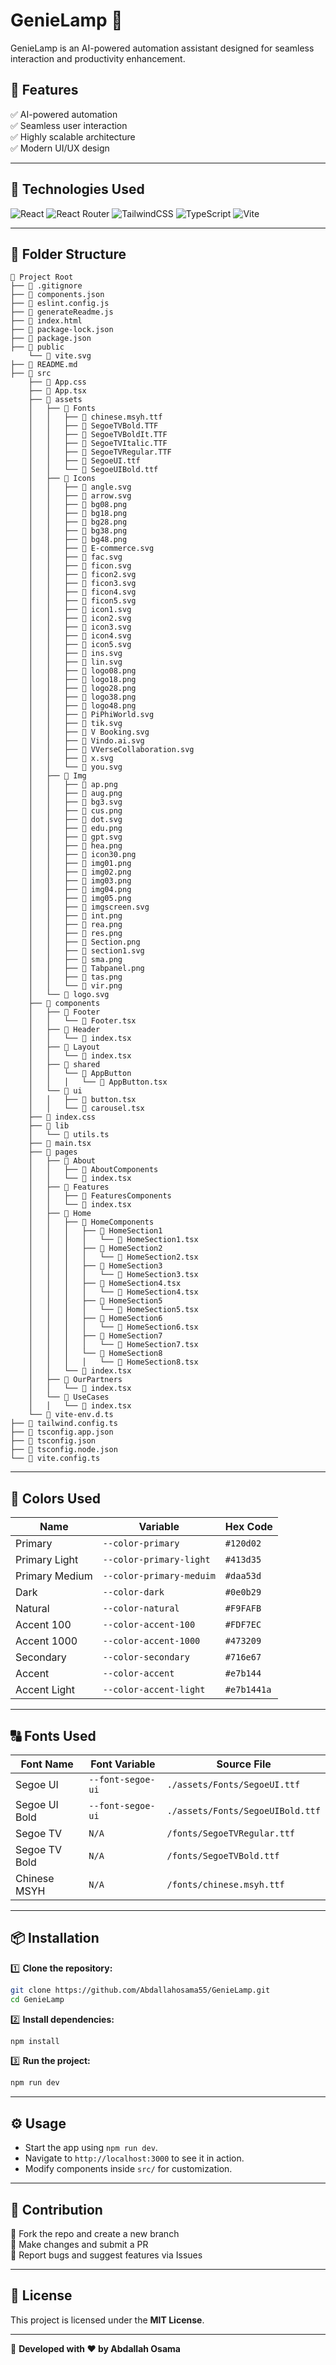 # GenieLamp 🚀  

GenieLamp is an AI-powered automation assistant designed for seamless interaction and productivity enhancement.  

## 🌟 Features  
✅ AI-powered automation  
✅ Seamless user interaction  
✅ Highly scalable architecture  
✅ Modern UI/UX design  

---

## 📌 Technologies Used  

![React](https://img.shields.io/badge/React-20232A?style=for-the-badge&logo=react&logoColor=61DAFB) ![React Router](https://img.shields.io/badge/React_Router-CA4245?style=for-the-badge&logo=react-router&logoColor=white) ![TailwindCSS](https://img.shields.io/badge/Tailwind_CSS-38B2AC?style=for-the-badge&logo=tailwind-css&logoColor=white) ![TypeScript](https://img.shields.io/badge/TypeScript-007ACC?style=for-the-badge&logo=typescript&logoColor=white) ![Vite](https://img.shields.io/badge/Vite-646CFF?style=for-the-badge&logo=vite&logoColor=white)  

---

## 📂 Folder Structure  

```
📁 Project Root
├── 📄 .gitignore
├── 📄 components.json
├── 📄 eslint.config.js
├── 📄 generateReadme.js
├── 📄 index.html
├── 📄 package-lock.json
├── 📄 package.json
├── 📂 public
    └── 📄 vite.svg
├── 📄 README.md
├── 📂 src
    ├── 📄 App.css
    ├── 📄 App.tsx
    ├── 📂 assets
    │   ├── 📂 Fonts
    │   │   ├── 📄 chinese.msyh.ttf
    │   │   ├── 📄 SegoeTVBold.TTF
    │   │   ├── 📄 SegoeTVBoldIt.TTF
    │   │   ├── 📄 SegoeTVItalic.TTF
    │   │   ├── 📄 SegoeTVRegular.TTF
    │   │   ├── 📄 SegoeUI.ttf
    │   │   └── 📄 SegoeUIBold.ttf
    │   ├── 📂 Icons
    │   │   ├── 📄 angle.svg
    │   │   ├── 📄 arrow.svg
    │   │   ├── 📄 bg08.png
    │   │   ├── 📄 bg18.png
    │   │   ├── 📄 bg28.png
    │   │   ├── 📄 bg38.png
    │   │   ├── 📄 bg48.png
    │   │   ├── 📄 E-commerce.svg
    │   │   ├── 📄 fac.svg
    │   │   ├── 📄 ficon.svg
    │   │   ├── 📄 ficon2.svg
    │   │   ├── 📄 ficon3.svg
    │   │   ├── 📄 ficon4.svg
    │   │   ├── 📄 ficon5.svg
    │   │   ├── 📄 icon1.svg
    │   │   ├── 📄 icon2.svg
    │   │   ├── 📄 icon3.svg
    │   │   ├── 📄 icon4.svg
    │   │   ├── 📄 icon5.svg
    │   │   ├── 📄 ins.svg
    │   │   ├── 📄 lin.svg
    │   │   ├── 📄 logo08.png
    │   │   ├── 📄 logo18.png
    │   │   ├── 📄 logo28.png
    │   │   ├── 📄 logo38.png
    │   │   ├── 📄 logo48.png
    │   │   ├── 📄 PiPhiWorld.svg
    │   │   ├── 📄 tik.svg
    │   │   ├── 📄 V Booking.svg
    │   │   ├── 📄 Vindo.ai.svg
    │   │   ├── 📄 VVerseCollaboration.svg
    │   │   ├── 📄 x.svg
    │   │   └── 📄 you.svg
    │   ├── 📂 Img
    │   │   ├── 📄 ap.png
    │   │   ├── 📄 aug.png
    │   │   ├── 📄 bg3.svg
    │   │   ├── 📄 cus.png
    │   │   ├── 📄 dot.svg
    │   │   ├── 📄 edu.png
    │   │   ├── 📄 gpt.svg
    │   │   ├── 📄 hea.png
    │   │   ├── 📄 icon30.png
    │   │   ├── 📄 img01.png
    │   │   ├── 📄 img02.png
    │   │   ├── 📄 img03.png
    │   │   ├── 📄 img04.png
    │   │   ├── 📄 img05.png
    │   │   ├── 📄 imgscreen.svg
    │   │   ├── 📄 int.png
    │   │   ├── 📄 rea.png
    │   │   ├── 📄 res.png
    │   │   ├── 📄 Section.png
    │   │   ├── 📄 section1.svg
    │   │   ├── 📄 sma.png
    │   │   ├── 📄 Tabpanel.png
    │   │   ├── 📄 tas.png
    │   │   └── 📄 vir.png
    │   └── 📄 logo.svg
    ├── 📂 components
    │   ├── 📂 Footer
    │   │   └── 📄 Footer.tsx
    │   ├── 📂 Header
    │   │   └── 📄 index.tsx
    │   ├── 📂 Layout
    │   │   └── 📄 index.tsx
    │   ├── 📂 shared
    │   │   └── 📂 AppButton
    │   │   │   └── 📄 AppButton.tsx
    │   └── 📂 ui
    │   │   ├── 📄 button.tsx
    │   │   └── 📄 carousel.tsx
    ├── 📄 index.css
    ├── 📂 lib
    │   └── 📄 utils.ts
    ├── 📄 main.tsx
    ├── 📂 pages
    │   ├── 📂 About
    │   │   ├── 📂 AboutComponents
    │   │   └── 📄 index.tsx
    │   ├── 📂 Features
    │   │   ├── 📂 FeaturesComponents
    │   │   └── 📄 index.tsx
    │   ├── 📂 Home
    │   │   ├── 📂 HomeComponents
    │   │   │   ├── 📂 HomeSection1
    │   │   │   │   └── 📄 HomeSection1.tsx
    │   │   │   ├── 📂 HomeSection2
    │   │   │   │   └── 📄 HomeSection2.tsx
    │   │   │   ├── 📂 HomeSection3
    │   │   │   │   └── 📄 HomeSection3.tsx
    │   │   │   ├── 📂 HomeSection4.tsx
    │   │   │   │   └── 📄 HomeSection4.tsx
    │   │   │   ├── 📂 HomeSection5
    │   │   │   │   └── 📄 HomeSection5.tsx
    │   │   │   ├── 📂 HomeSection6
    │   │   │   │   └── 📄 HomeSection6.tsx
    │   │   │   ├── 📂 HomeSection7
    │   │   │   │   └── 📄 HomeSection7.tsx
    │   │   │   └── 📂 HomeSection8
    │   │   │   │   └── 📄 HomeSection8.tsx
    │   │   └── 📄 index.tsx
    │   ├── 📂 OurPartners
    │   │   └── 📄 index.tsx
    │   └── 📂 UseCases
    │   │   └── 📄 index.tsx
    └── 📄 vite-env.d.ts
├── 📄 tailwind.config.ts
├── 📄 tsconfig.app.json
├── 📄 tsconfig.json
├── 📄 tsconfig.node.json
└── 📄 vite.config.ts

```

---
## 🎨 Colors Used  

| Name                      | Variable                  | Hex Code  |
|---------------------------|--------------------------|----------|
| Primary                   | `--color-primary`         | `#120d02` |
| Primary Light             | `--color-primary-light`   | `#413d35` |
| Primary Medium            | `--color-primary-meduim`  | `#daa53d` |
| Dark                      | `--color-dark`            | `#0e0b29` |
| Natural                   | `--color-natural`         | `#F9FAFB` |
| Accent 100                | `--color-accent-100`      | `#FDF7EC` |
| Accent 1000               | `--color-accent-1000`     | `#473209` |
| Secondary                 | `--color-secondary`       | `#716e67` |
| Accent                    | `--color-accent`         | `#e7b144` |
| Accent Light              | `--color-accent-light`   | `#e7b1441a` |

---

## 🔠 Fonts Used  

| Font Name         | Font Variable          | Source File |
|-------------------|-----------------------|-------------|
| Segoe UI         | `--font-segoe-ui`      | `./assets/Fonts/SegoeUI.ttf` |
| Segoe UI Bold    | `--font-segoe-ui`      | `./assets/Fonts/SegoeUIBold.ttf` |
| Segoe TV         | `N/A`                   | `/fonts/SegoeTVRegular.ttf` |
| Segoe TV Bold    | `N/A`                   | `/fonts/SegoeTVBold.ttf` |
| Chinese MSYH     | `N/A`                   | `/fonts/chinese.msyh.ttf` |

---
## 📦 Installation  

1️⃣ **Clone the repository:**  
   ```bash
   git clone https://github.com/Abdallahosama55/GenieLamp.git
   cd GenieLamp
   ```

2️⃣ **Install dependencies:**  
   ```bash
   npm install
   ```

3️⃣ **Run the project:**  
   ```bash
   npm run dev
   ```

---

## ⚙️ Usage  

- Start the app using `npm run dev`.  
- Navigate to `http://localhost:3000` to see it in action.  
- Modify components inside `src/` for customization.  

---

## 🤝 Contribution  

🔹 Fork the repo and create a new branch  
🔹 Make changes and submit a PR  
🔹 Report bugs and suggest features via Issues  

---

## 📜 License  

This project is licensed under the **MIT License**.  

---

🚀 **Developed with ❤️ by Abdallah Osama**  
